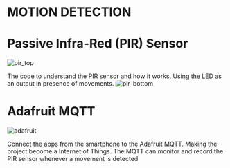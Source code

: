 # MOTION DETECTION #

# Passive Infra-Red (PIR) Sensor
![pir_top](https://user-images.githubusercontent.com/44058064/49788485-6eaa1f80-fd64-11e8-8441-30f88ee627ff.png)

The code to understand the PIR sensor and how it works.
Using the LED as an output in presence of movements.
![pir_bottom](https://user-images.githubusercontent.com/44058064/49788581-a9ac5300-fd64-11e8-8946-3022701dead1.png)

# Adafruit MQTT
![adafruit](https://user-images.githubusercontent.com/44058064/49788672-eaa46780-fd64-11e8-8c34-c8aebabb943e.png)

Connect the apps from the smartphone to the Adafruit MQTT.
Making the project become a Internet of Things.
The MQTT can monitor and record the PIR sensor whenever a movement is detected
